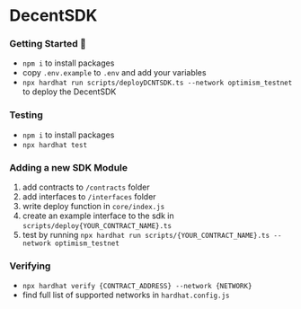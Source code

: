 # DecentSDK

### Getting Started :rainbow:

- `npm i` to install packages
- copy `.env.example` to `.env` and add your variables
- `npx hardhat run scripts/deployDCNTSDK.ts --network optimism_testnet` to deploy the DecentSDK

### Testing

- `npm i` to install packages
- `npx hardhat test`

### Adding a new SDK Module

1. add contracts to `/contracts` folder
2. add interfaces to `/interfaces` folder
3. write deploy function in `core/index.js`
4. create an example interface to the sdk in `scripts/deploy{YOUR_CONTRACT_NAME}.ts`
5. test by running `npx hardhat run scripts/{YOUR_CONTRACT_NAME}.ts --network optimism_testnet`

### Verifying

- `npx hardhat verify {CONTRACT_ADDRESS} --network {NETWORK}`
- find full list of supported networks in `hardhat.config.js`
